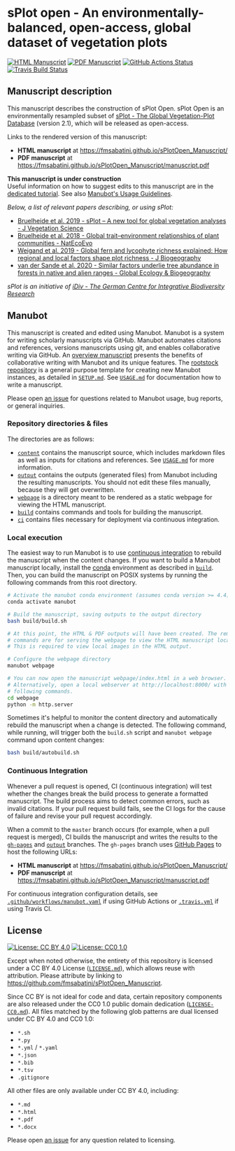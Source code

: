# sPlot open - An environmentally-balanced, open-access, global dataset of vegetation plots

<!-- usage note: edit the H1 title above to personalize the manuscript -->

[![HTML Manuscript](https://img.shields.io/badge/manuscript-HTML-blue.svg)](https://fmsabatini.github.io/sPlotOpen_Manuscript/)
[![PDF Manuscript](https://img.shields.io/badge/manuscript-PDF-blue.svg)](https://fmsabatini.github.io/sPlotOpen_Manuscript/manuscript.pdf)
[![GitHub Actions Status](https://github.com/fmsabatini/sPlotOpen_Manuscript/workflows/Manubot/badge.svg)](https://github.com/fmsabatini/sPlotOpen_Manuscript/actions)
[![Travis Build Status](https://travis-ci.com/fmsabatini/sPlotOpen_Manuscript.svg?branch=master)](https://travis-ci.com/fmsabatini/sPlotOpen_Manuscript)
<!-- usage note: delete CI badges above for services not used by your manuscript -->

## Manuscript description

<!-- usage note: edit this section. -->

This manuscript describes the construction of sPlot Open. sPlot Open is an environmentally resampled subset of [sPlot - The Global Vegetation-Plot Database](https://www.idiv.de/en/splot.html) (version 2.1), which will be released as open-access. 

Links to the rendered version of this manuscript:  
+ **HTML manuscript** at https://fmsabatini.github.io/sPlotOpen_Manuscript/
+ **PDF manuscript** at https://fmsabatini.github.io/sPlotOpen_Manuscript/manuscript.pdf

**This manuscript is under construction**  
Useful information on how to suggest edits to this manuscript are in the [dedicated tutorial](https://raw.githubusercontent.com/fmsabatini/sPlotOpen_Manuscript/master/Tutorial_ManubotEditing.pdf). See also [Manubot's Usage Guidelines](https://github.com/fmsabatini/sPlotOpen_Manuscript/blob/master/USAGE.md).  


_Below, a list of relevant papers describing, or using sPlot:_  
- [Bruelheide et al. 2019 - sPlot – A new tool for global vegetation analyses - J Vegetation Science](https://onlinelibrary.wiley.com/doi/10.1111/jvs.12710)  
- [Bruelheide et al. 2018 - Global trait–environment relationships of plant communities - NatEcoEvo](https://www.nature.com/articles/s41559-018-0699-8)  
- [Weigand et al. 2019 - Global fern and lycophyte richness explained: How regional and local factors shape plot richness - J Biogeography](https://onlinelibrary.wiley.com/action/showCitFormats?doi=10.1111%2Fjbi.13782)  
- [van der Sande et al. 2020 - Similar factors underlie tree abundance in forests in native and alien ranges - Global Ecology & Biogeography](https://onlinelibrary.wiley.com/doi/full/10.1111/geb.13027?af=R)  


_sPlot is an initiative of [iDiv - The German Centre for Integrative Biodiversity Research](https://www.idiv.de/en/index.html)_

## Manubot

<!-- usage note: do not edit this section -->

This manuscript is created and edited using Manubot. Manubot is a system for writing scholarly manuscripts via GitHub.
Manubot automates citations and references, versions manuscripts using git, and enables collaborative writing via GitHub.
An [overview manuscript](https://greenelab.github.io/meta-review/ "Open collaborative writing with Manubot") presents the benefits of collaborative writing with Manubot and its unique features.
The [rootstock repository](https://git.io/fhQH1) is a general purpose template for creating new Manubot instances, as detailed in [`SETUP.md`](SETUP.md).
See [`USAGE.md`](USAGE.md) for documentation how to write a manuscript.

Please open [an issue](https://git.io/fhQHM) for questions related to Manubot usage, bug reports, or general inquiries.

### Repository directories & files

The directories are as follows:

+ [`content`](content) contains the manuscript source, which includes markdown files as well as inputs for citations and references.
  See [`USAGE.md`](USAGE.md) for more information.
+ [`output`](output) contains the outputs (generated files) from Manubot including the resulting manuscripts.
  You should not edit these files manually, because they will get overwritten.
+ [`webpage`](webpage) is a directory meant to be rendered as a static webpage for viewing the HTML manuscript.
+ [`build`](build) contains commands and tools for building the manuscript.
+ [`ci`](ci) contains files necessary for deployment via continuous integration.

### Local execution

The easiest way to run Manubot is to use [continuous integration](#continuous-integration) to rebuild the manuscript when the content changes.
If you want to build a Manubot manuscript locally, install the [conda](https://conda.io) environment as described in [`build`](build).
Then, you can build the manuscript on POSIX systems by running the following commands from this root directory.

```sh
# Activate the manubot conda environment (assumes conda version >= 4.4)
conda activate manubot

# Build the manuscript, saving outputs to the output directory
bash build/build.sh

# At this point, the HTML & PDF outputs will have been created. The remaining
# commands are for serving the webpage to view the HTML manuscript locally.
# This is required to view local images in the HTML output.

# Configure the webpage directory
manubot webpage

# You can now open the manuscript webpage/index.html in a web browser.
# Alternatively, open a local webserver at http://localhost:8000/ with the
# following commands.
cd webpage
python -m http.server
```

Sometimes it's helpful to monitor the content directory and automatically rebuild the manuscript when a change is detected.
The following command, while running, will trigger both the `build.sh` script and `manubot webpage` command upon content changes:

```sh
bash build/autobuild.sh
```

### Continuous Integration

Whenever a pull request is opened, CI (continuous integration) will test whether the changes break the build process to generate a formatted manuscript.
The build process aims to detect common errors, such as invalid citations.
If your pull request build fails, see the CI logs for the cause of failure and revise your pull request accordingly.

When a commit to the `master` branch occurs (for example, when a pull request is merged), CI builds the manuscript and writes the results to the [`gh-pages`](https://github.com/fmsabatini/sPlotOpen_Manuscript/tree/gh-pages) and [`output`](https://github.com/fmsabatini/sPlotOpen_Manuscript/tree/output) branches.
The `gh-pages` branch uses [GitHub Pages](https://pages.github.com/) to host the following URLs:

+ **HTML manuscript** at https://fmsabatini.github.io/sPlotOpen_Manuscript/
+ **PDF manuscript** at https://fmsabatini.github.io/sPlotOpen_Manuscript/manuscript.pdf

For continuous integration configuration details, see [`.github/workflows/manubot.yaml`](.github/workflows/manubot.yaml) if using GitHub Actions or [`.travis.yml`](.travis.yml) if using Travis CI.

## License

<!--
usage note: edit this section to change the license of your manuscript or source code changes to this repository.
We encourage users to openly license their manuscripts, which is the default as specified below.
-->

[![License: CC BY 4.0](https://img.shields.io/badge/License%20All-CC%20BY%204.0-lightgrey.svg)](http://creativecommons.org/licenses/by/4.0/)
[![License: CC0 1.0](https://img.shields.io/badge/License%20Parts-CC0%201.0-lightgrey.svg)](https://creativecommons.org/publicdomain/zero/1.0/)

Except when noted otherwise, the entirety of this repository is licensed under a CC BY 4.0 License ([`LICENSE.md`](LICENSE.md)), which allows reuse with attribution.
Please attribute by linking to https://github.com/fmsabatini/sPlotOpen_Manuscript.

Since CC BY is not ideal for code and data, certain repository components are also released under the CC0 1.0 public domain dedication ([`LICENSE-CC0.md`](LICENSE-CC0.md)).
All files matched by the following glob patterns are dual licensed under CC BY 4.0 and CC0 1.0:

+ `*.sh`
+ `*.py`
+ `*.yml` / `*.yaml`
+ `*.json`
+ `*.bib`
+ `*.tsv`
+ `.gitignore`

All other files are only available under CC BY 4.0, including:

+ `*.md`
+ `*.html`
+ `*.pdf`
+ `*.docx`

Please open [an issue](https://github.com/fmsabatini/sPlotOpen_Manuscript/issues) for any question related to licensing.
